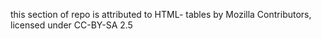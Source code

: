  this section of repo is attributed to HTML- tables by Mozilla Contributors,
 licensed under CC-BY-SA 2.5